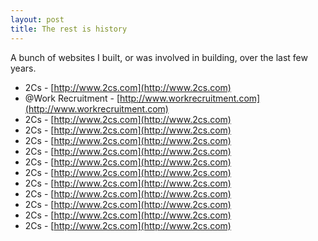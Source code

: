 ```yaml
---
layout: post
title: The rest is history
---
```


A bunch of websites I built, or was involved in building, over the last few years.

* 2Cs - [http://www.2cs.com](http://www.2cs.com)
* @Work Recruitment - [http://www.workrecruitment.com](http://www.workrecruitment.com)
* 2Cs - [http://www.2cs.com](http://www.2cs.com)
* 2Cs - [http://www.2cs.com](http://www.2cs.com)
* 2Cs - [http://www.2cs.com](http://www.2cs.com)
* 2Cs - [http://www.2cs.com](http://www.2cs.com)
* 2Cs - [http://www.2cs.com](http://www.2cs.com)
* 2Cs - [http://www.2cs.com](http://www.2cs.com)
* 2Cs - [http://www.2cs.com](http://www.2cs.com)
* 2Cs - [http://www.2cs.com](http://www.2cs.com)
* 2Cs - [http://www.2cs.com](http://www.2cs.com)
* 2Cs - [http://www.2cs.com](http://www.2cs.com)
* 2Cs - [http://www.2cs.com](http://www.2cs.com)
